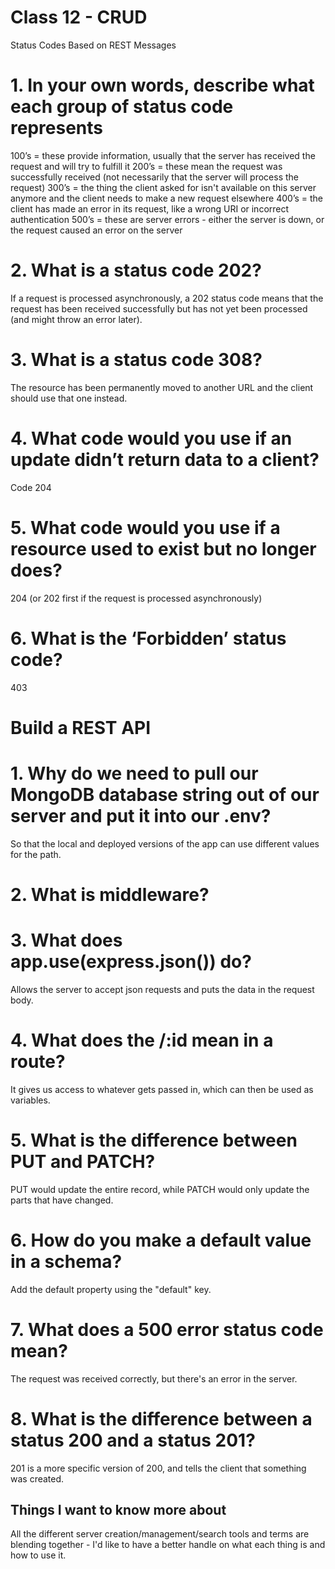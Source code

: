 # Class 12 - CRUD
Status Codes Based on REST Messages
# 1. In your own words, describe what each group of status code represents
100’s = these provide information, usually that the server has received the request and will try to fulfill it
200’s = these mean the request was successfully received (not necessarily that the server will process the request)
300’s = the thing the client asked for isn't available on this server anymore and the client needs to make a new request elsewhere
400’s = the client has made an error in its request, like a wrong URI or incorrect authentication
500’s = these are server errors - either the server is down, or the request caused an error on the server
# 2. What is a status code 202?
If a request is processed asynchronously, a 202 status code means that the request has been received successfully but has not yet been processed (and might throw an error later).

# 3. What is a status code 308?
The resource has been permanently moved to another URL and the client should use that one instead.

# 4. What code would you use if an update didn’t return data to a client?
Code 204

# 5. What code would you use if a resource used to exist but no longer does?
204 (or 202 first if the request is processed asynchronously)

# 6. What is the ‘Forbidden’ status code?
403

# Build a REST API
# 1. Why do we need to pull our MongoDB database string out of our server and put it into our .env?
So that the local and deployed versions of the app can use different values for the path.

# 2. What is middleware?
# 3. What does app.use(express.json()) do?
Allows the server to accept json requests and puts the data in the request body.

# 4. What does the /:id mean in a route?
It gives us access to whatever gets passed in, which can then be used as variables.

# 5. What is the difference between PUT and PATCH?
PUT would update the entire record, while PATCH would only update the parts that have changed.

# 6. How do you make a default value in a schema?
Add the default property using the "default" key.

# 7. What does a 500 error status code mean?
The request was received correctly, but there's an error in the server.

# 8. What is the difference between a status 200 and a status 201?
201 is a more specific version of 200, and tells the client that something was created.

## Things I want to know more about
All the different server creation/management/search tools and terms are blending together - I'd like to have a better handle on what each thing is and how to use it.